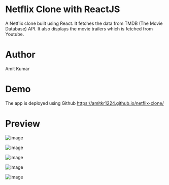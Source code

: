 # Netflix Clone with ReactJS

A Netflix clone built using React. It fetches the data from TMDB (The Movie Database) API. It also displays the movie trailers which is fetched from Youtube.

# Author
Amit Kumar

# Demo
The app is deployed using Github https://amitkr1224.github.io/netflix-clone/

# Preview
![image](https://user-images.githubusercontent.com/88556839/176483781-cbef5b17-844b-4119-9268-a6a5385bdda1.png)

![image](https://user-images.githubusercontent.com/88556839/176483681-d624a470-76b5-43d8-8030-dee0526e7174.png)

![image](https://user-images.githubusercontent.com/88556839/176483861-c28216bb-a275-4e1c-94b4-204cd3477837.png)

![image](https://user-images.githubusercontent.com/88556839/176484402-f5d0e434-96d8-4605-9e44-6ac997db8a46.png)

![image](https://user-images.githubusercontent.com/88556839/176485207-52d84205-8fa1-427f-8ba5-fa04ad405bd0.png)

